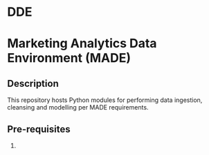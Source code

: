 # DDE
# Marketing Analytics Data Environment (MADE)

## Description
This repository hosts Python modules for performing data ingestion, cleansing and modelling per MADE requirements.

## Pre-requisites
1. 
